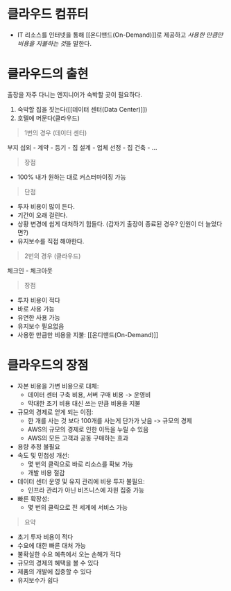 # 클라우드 컴퓨터

- IT 리소스를 인터넷을 통해 [[온디맨드(On-Demand)]]로 제공하고 *사용한 만큼만 비용을 지불하는 것*을 말한다.

# 클라우드의 출현

출장을 자주 다니는 엔지니어가 숙박할 곳이 필요하다.

1. 숙박할 집을 짓는다([[데이터 센터(Data Center)]])
2. 호텔에 머문다(클라우드)

> 1번의 경우 (데이터 센터)

부지 섭외 - 계약 - 등기 - 집 설계 - 업체 선정 - 집 건축 - ...

> 장점

- 100% 내가 원하는 대로 커스터마이징 가능

> 단점

- 투자 비용이 많이 든다.
- 기간이 오래 걸린다.
- 상황 변경에 쉽게 대처하기 힘들다. (갑자기 출장이 종료된 경우? 인원이 더 늘었다면?)
- 유지보수를 직접 해야한다.

> 2번의 경우 (클라우드)

체크인 - 체크아웃

> 장점

- 투자 비용이 적다
- 바로 사용 가능
- 유연한 사용 가능
- 유지보수 필요없음
- 사용한 만큼만 비용을 지불: [[온디맨드(On-Demand)]]

# 클라우드의 장점

- 자본 비용을 가변 비용으로 대체:
	- 데이터 센터 구축 비용, 서버 구매 비용 -> 운영비
	- 막대한 초기 비용 대신 쓰는 만큼 비용을 지불
- 규모의 경제로 얻게 되는 이점:
	- 한 개를 사는 것 보다 100개를 사는게 단가가 낮음 -> 규모의 경제
	- AWS의 규모의 경제로 인한 이득을 누릴 수 있음
	- AWS의 모든 고객과 공동 구매하는 효과
- 용량 추정 불필요
- 속도 및 민첩성 개선:
	- 몇 번의 클릭으로 바로 리소스를 확보 가능
	- 개발 비용 절감
- 데이터 센터 운영 및 유지 관리에 비용 투자 불필요:
	- 인프라 관리가 아닌 비즈니스에 자원 집중 가능
- 빠른 확장성:
	- 몇 번의 클릭으로 전 세계에 서비스 가능

> 요약

- 초기 투자 비용이 적다
- 수요에 대한 빠른 대처 가능
- 불확실한 수요 예측에서 오는 손해가 적다
- 규모의 경제의 혜택을 볼 수 있다
- 제품의 개발에 집중할 수 있다
- 유지보수가 쉽다